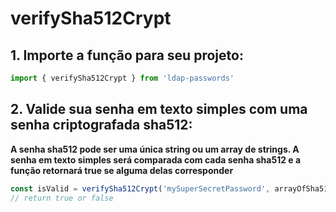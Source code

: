 # verifySha512Crypt

## 1. Importe a função para seu projeto:
```ts
import { verifySha512Crypt } from 'ldap-passwords'
```

## 2. Valide sua senha em texto simples com uma senha criptografada sha512:
**A senha sha512 pode ser uma única string ou um array de strings. A senha em texto simples será comparada com cada senha sha512 e a função retornará true se alguma delas corresponder**
```ts
const isValid = verifySha512Crypt('mySuperSecretPassword', arrayOfSha512Passwords)
// return true or false
```
